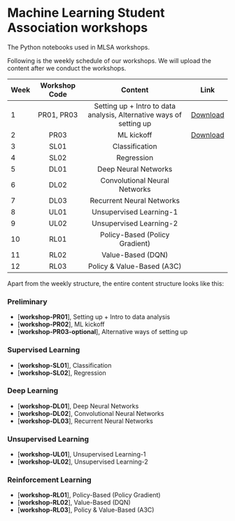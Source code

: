 # Machine Learning Student Association workshops

The Python notebooks used in MLSA workshops.

Following is the weekly schedule of our workshops. We will upload the content after we conduct the workshops. 


| Week | Workshop Code | Content | Link |
| - |:-------------:| :-----:| :-------------:|
| 1 | PR01, PR03| Setting up + Intro to data analysis, Alternative ways of setting up | [Download](https://drive.google.com/open?id=1kW6Znf89v5kMh2SD0kd0i55aHG82bz-D) |
| 2 | PR03      |  ML kickoff | [Download](https://drive.google.com/open?id=11WleJQTne412ITT9FAedq8Z5OuOAMf5m) |
| 3 | SL01      |  Classification |
| 4 | SL02      |  Regression |
| 5 | DL01      |  Deep Neural Networks |
| 6 | DL02      |  Convolutional Neural Networks |
| 7 | DL03      |  Recurrent Neural Networks |
| 8 | UL01      |  Unsupervised Learning-1 |
| 9 | UL02      |  Unsupervised Learning-2 |
| 10 | RL01     | Policy-Based (Policy Gradient) |
| 11 | RL02     | Value-Based (DQN) |
| 12 | RL03     | Policy & Value-Based (A3C) |


Apart from the weekly structure, the entire content structure looks like this: 

### Preliminary
* [**workshop-PR01**], Setting up + Intro to data analysis
* [**workshop-PR02**], ML kickoff 
* [**workshop-PR03-optional**], Alternative ways of setting up 

### Supervised Learning
* [**workshop-SL01**], Classification
* [**workshop-SL02**], Regression

### Deep Learning
* [**workshop-DL01**], Deep Neural Networks
* [**workshop-DL02**], Convolutional Neural Networks
* [**workshop-DL03**], Recurrent Neural Networks

### Unsupervised Learning
* [**workshop-UL01**], Unsupervised Learning-1
* [**workshop-UL02**], Unsupervised Learning-2

### Reinforcement Learning 
* [**workshop-RL01**], Policy-Based (Policy Gradient)
* [**workshop-RL02**], Value-Based (DQN)
* [**workshop-RL03**], Policy & Value-Based (A3C) 



